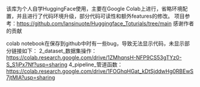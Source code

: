该库为个人自学HuggingFace使用，主要在Google Colab上进行，省略环境配置，并且进行了代码环境升级，部分代码可读性和额外features的修改。
项目参考：https://github.com/lansinuote/Huggingface_Toturials/tree/main 感谢作者的贡献

colab notebook在保存到github中时有一些bug，导致无法显示代码，未显示部分链接如下：
2_dataset_数据集操作：https://colab.research.google.com/drive/1ZMhqnsH-NFP9CS53gTYz0-S_S1jPx7Nf?usp=sharing
4_pipeline_管道函数：https://colab.research.google.com/drive/1FOGhqHGat_kDtSjddwHg0RBEwS7jtMlA?usp=sharing
